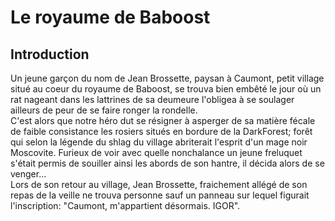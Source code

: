 Le royaume de Baboost
=====================

Introduction
------------

Un jeune garçon du nom de Jean Brossette, paysan à Caumont, petit village situé au coeur du royaume de Baboost, se trouva bien embêté le jour où un rat nageant dans les lattrines de sa deumeure l'obligea à se soulager ailleurs de peur de se faire ronger la rondelle.<br>
C'est alors que notre héro dut se résigner à asperger de sa matière fécale de faible consistance les rosiers situés en bordure de la DarkForest; forêt qui selon la légende du shlag du village abriterait l'esprit d'un mage noir Moscovite.
Furieux de voir avec quelle nonchalance un jeune freluquet s'était permis de souiller ainsi les abords de son hantre, il décida alors de se venger...<br>
Lors de son retour au village, Jean Brossette, fraichement allégé de son repas de la veille ne trouva personne sauf un panneau sur lequel figurait l'inscription: "Caumont, m'appartient désormais. IGOR".
